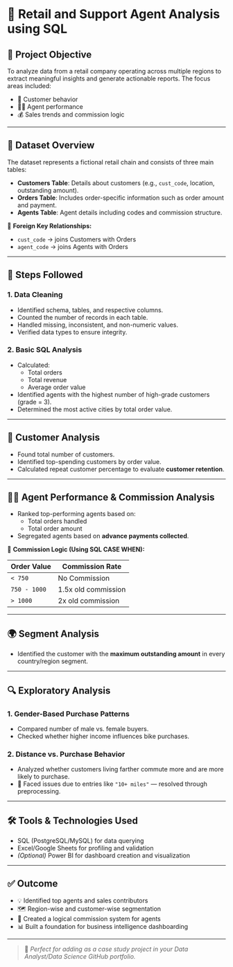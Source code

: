 # 🛒 Retail and Support Agent Analysis using SQL

## 📌 Project Objective

To analyze data from a retail company operating across multiple regions to extract meaningful insights and generate actionable reports. The focus areas included:

- 👥 Customer behavior
- 🧑‍💼 Agent performance
- 💰 Sales trends and commission logic

---

## 🧾 Dataset Overview

The dataset represents a fictional retail chain and consists of three main tables:

- **Customers Table**: Details about customers (e.g., `cust_code`, location, outstanding amount).
- **Orders Table**: Includes order-specific information such as order amount and payment.
- **Agents Table**: Agent details including codes and commission structure.

🔗 **Foreign Key Relationships:**

- `cust_code` → joins Customers with Orders
- `agent_code` → joins Agents with Orders

---

## 🧹 Steps Followed

### 1. Data Cleaning

- Identified schema, tables, and respective columns.
- Counted the number of records in each table.
- Handled missing, inconsistent, and non-numeric values.
- Verified data types to ensure integrity.

### 2. Basic SQL Analysis

- Calculated:
  - Total orders
  - Total revenue
  - Average order value
- Identified agents with the highest number of high-grade customers (grade = 3).
- Determined the most active cities by total order value.

---

## 👤 Customer Analysis

- Found total number of customers.
- Identified top-spending customers by order value.
- Calculated repeat customer percentage to evaluate **customer retention**.

---

## 👨‍💼 Agent Performance & Commission Analysis

- Ranked top-performing agents based on:
  - Total orders handled
  - Total order amount
- Segregated agents based on **advance payments collected**.

📐 **Commission Logic (Using SQL CASE WHEN):**

| Order Value       | Commission Rate        |
|------------------|------------------------|
| `< 750`          | No Commission          |
| `750 - 1000`     | 1.5x old commission    |
| `> 1000`         | 2x old commission       |

---

## 🌍 Segment Analysis

- Identified the customer with the **maximum outstanding amount** in every country/region segment.

---

## 🔍 Exploratory Analysis

### 1. Gender-Based Purchase Patterns

- Compared number of male vs. female buyers.
- Checked whether higher income influences bike purchases.

### 2. Distance vs. Purchase Behavior

- Analyzed whether customers living farther commute more and are more likely to purchase.
- 🔧 Faced issues due to entries like `"10+ miles"` — resolved through preprocessing.

---

## 🛠️ Tools & Technologies Used

- SQL (PostgreSQL/MySQL) for data querying
- Excel/Google Sheets for profiling and validation
- *(Optional)* Power BI for dashboard creation and visualization

---

## ✅ Outcome

- 💡 Identified top agents and sales contributors
- 🗺️ Region-wise and customer-wise segmentation
- 💼 Created a logical commission system for agents
- 📊 Built a foundation for business intelligence dashboarding

---

> 📂 *Perfect for adding as a case study project in your Data Analyst/Data Science GitHub portfolio.*
